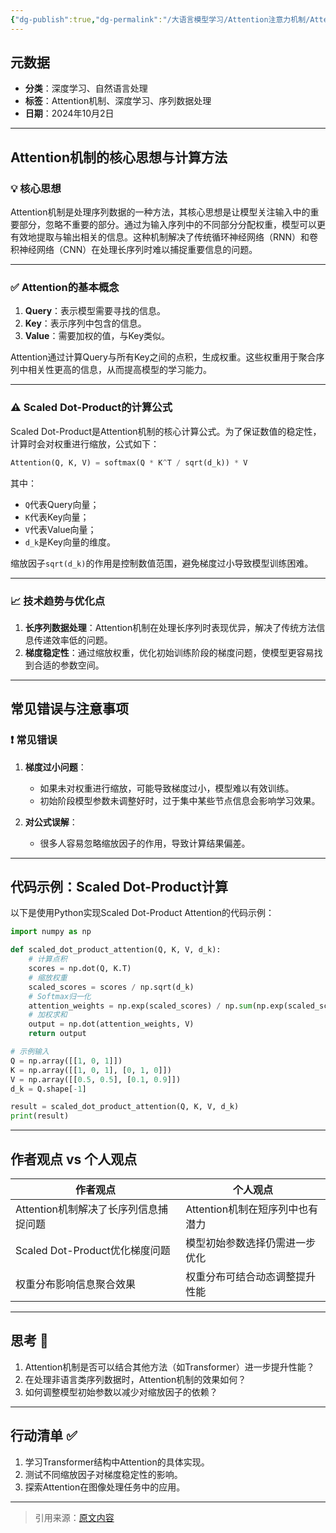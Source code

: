 ```yaml
---
{"dg-publish":true,"dg-permalink":"/大语言模型学习/Attention注意力机制/Attention机制详解与应用","dg-home":false,"dg-description":"在此输入笔记的描述","dg-hide":false,"dg-hide-title":false,"dg-show-backlinks":true,"dg-show-local-graph":true,"dg-show-inline-title":true,"dg-pinned":false,"dg-passphrase":"在此输入访问密码","dg-enable-mathjax":false,"dg-enable-mermaid":false,"dg-enable-uml":false,"dg-note-icon":0,"dg-enable-dataview":false,"tags":["NLP"],"permalink":"/大语言模型学习/Attention注意力机制/Attention机制详解与应用/","dgShowBacklinks":true,"dgShowLocalGraph":true,"dgShowInlineTitle":true,"dgPassFrontmatter":true,"noteIcon":0,"created":"2025-04-03T22:41:04.680+08:00","updated":"2025-04-12T12:54:15.157+08:00"}
---
```




## 元数据
- **分类**：深度学习、自然语言处理
- **标签**：Attention机制、深度学习、序列数据处理
- **日期**：2024年10月2日  

---



## Attention机制的核心思想与计算方法

### 💡 核心思想
Attention机制是处理序列数据的一种方法，其核心思想是让模型关注输入中的重要部分，忽略不重要的部分。通过为输入序列中的不同部分分配权重，模型可以更有效地提取与输出相关的信息。这种机制解决了传统循环神经网络（RNN）和卷积神经网络（CNN）在处理长序列时难以捕捉重要信息的问题。

---


### ✅ Attention的基本概念
1. **Query**：表示模型需要寻找的信息。
2. **Key**：表示序列中包含的信息。
3. **Value**：需要加权的值，与Key类似。

Attention通过计算Query与所有Key之间的点积，生成权重。这些权重用于聚合序列中相关性更高的信息，从而提高模型的学习能力。

---


### ⚠️ Scaled Dot-Product的计算公式
Scaled Dot-Product是Attention机制的核心计算公式。为了保证数值的稳定性，计算时会对权重进行缩放，公式如下：

```python
Attention(Q, K, V) = softmax(Q * K^T / sqrt(d_k)) * V
```

其中：
- `Q`代表Query向量；
- `K`代表Key向量；
- `V`代表Value向量；
- `d_k`是Key向量的维度。

缩放因子`sqrt(d_k)`的作用是控制数值范围，避免梯度过小导致模型训练困难。

---


### 📈 技术趋势与优化点
1. **长序列数据处理**：Attention机制在处理长序列时表现优异，解决了传统方法信息传递效率低的问题。
2. **梯度稳定性**：通过缩放权重，优化初始训练阶段的梯度问题，使模型更容易找到合适的参数空间。

---



## 常见错误与注意事项

### ❗️ 常见错误
1. **梯度过小问题**：
   - 如果未对权重进行缩放，可能导致梯度过小，模型难以有效训练。
   - 初始阶段模型参数未调整好时，过于集中某些节点信息会影响学习效果。

2. **对公式误解**：
   - 很多人容易忽略缩放因子的作用，导致计算结果偏差。

---



## 代码示例：Scaled Dot-Product计算
以下是使用Python实现Scaled Dot-Product Attention的代码示例：

```python
import numpy as np

def scaled_dot_product_attention(Q, K, V, d_k):
    # 计算点积
    scores = np.dot(Q, K.T)
    # 缩放权重
    scaled_scores = scores / np.sqrt(d_k)
    # Softmax归一化
    attention_weights = np.exp(scaled_scores) / np.sum(np.exp(scaled_scores), axis=-1, keepdims=True)
    # 加权求和
    output = np.dot(attention_weights, V)
    return output

# 示例输入
Q = np.array([[1, 0, 1]])
K = np.array([[1, 0, 1], [0, 1, 0]])
V = np.array([[0.5, 0.5], [0.1, 0.9]])
d_k = Q.shape[-1]

result = scaled_dot_product_attention(Q, K, V, d_k)
print(result)
```

---



## 作者观点 vs 个人观点
| **作者观点**                        | **个人观点**                          |
|------------------------------------|---------------------------------------|
| Attention机制解决了长序列信息捕捉问题 | Attention机制在短序列中也有潜力       |
| Scaled Dot-Product优化梯度问题      | 模型初始参数选择仍需进一步优化         |
| 权重分布影响信息聚合效果            | 权重分布可结合动态调整提升性能         |

---



## 思考 💭
1. Attention机制是否可以结合其他方法（如Transformer）进一步提升性能？
2. 在处理非语言类序列数据时，Attention机制的效果如何？
3. 如何调整模型初始参数以减少对缩放因子的依赖？

---



## 行动清单 ✅
1. 学习Transformer结构中Attention的具体实现。
2. 测试不同缩放因子对梯度稳定性的影响。
3. 探索Attention在图像处理任务中的应用。

---

> 引用来源：[原文内容](未提供具体链接)
